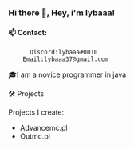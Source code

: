 ### Hi there 👋, Hey, i'm lybaaa! 
#### 📫 Contact:
  
          Discord:lybaaa#0010
        Email:lybaaa37@gmail.com

🎓I am a novice programmer in java

🛠 Projects 

Projects I create:
- Advancemc.pl
- Outmc.pl








